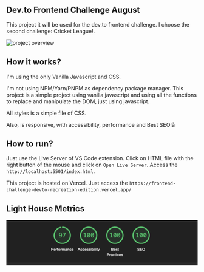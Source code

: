 ## Dev.to Frontend Challenge August

This project it will be used for the dev.to frontend challenge. I choose the second challenge: Cricket League!.

![project overview](images/challenge.gif)

## How it works?

I'm using the only Vanilla Javascript and CSS.

I'm not using NPM/Yarn/PNPM as dependency package manager. This project is a simple project using vanilla javascript and using all the functions to replace and manipulate the DOM, just using javascript.

All styles is a simple file of CSS.

Also, is responsive, with accessibility, performance and Best SEO!å

## How to run?

Just use the Live Server of VS Code extension. Click on HTML file with the right button of the mouse and click on `Open Live Server`. Access the `http://localhost:5501/index.html`.

This project is hosted on Vercel. Just access the `https://frontend-challenge-devto-recreation-edition.vercel.app/`

## Light House Metrics

![Light House Project](images/lighthouse.png)
